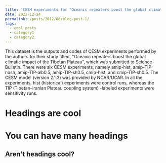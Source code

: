 ```yaml
---
title: 'CESM experiments for "Oceanic repeaters boost the global climatic impact of the Tibetan Plateau'
date: 2022-12-24
permalink: /posts/2012/08/blog-post-1/
tags:
  - cool posts
  - category1
  - category2
---
```


This dataset is the outputs and codes of CESM experiments performed by the authors for their study titled, "Oceanic repeaters boost the global climatic impact of the Tibetan Plateau", which was submitted to Science Bulletin. There were six CESM experiments, namely amip-hist, amip-TIP-nosh, amip-TIP-alb0.5, amip-TIP-sh0.5, cmip-hist, and cmip-TIP-sh0.5. The CESM model (version 2.1.3) was provided by NCAR/UCAR. In all the experiments, hist (historical) experiments were control runs, whereas the TIP (Tibetan–Iranian Plateau coupling system) -labeled experiments were sensitivity runs.

Headings are cool
======

You can have many headings
======

Aren't headings cool?
------
